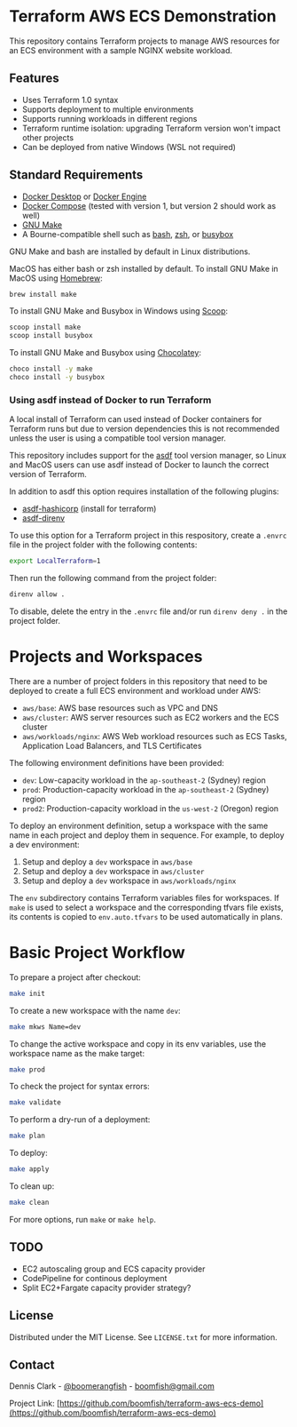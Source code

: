 # Terraform AWS ECS Demonstration 

This repository contains Terraform projects to manage AWS resources for an ECS environment with a sample NGINX website workload.

## Features

- Uses Terraform 1.0 syntax
- Supports deployment to multiple environments
- Supports running workloads in different regions
- Terraform runtime isolation: upgrading Terraform version won't impact other projects
- Can be deployed from native Windows (WSL not required)

## Standard Requirements

- [Docker Desktop](https://www.docker.com/products/docker-desktop) or [Docker Engine](https://docs.docker.com/engine/)
- [Docker Compose](https://docs.docker.com/compose/) (tested with version 1, but version 2 should work as well)
- [GNU Make](https://www.gnu.org/software/make/)
- A Bourne-compatible shell such as [bash](https://www.gnu.org/software/bash/), [zsh](https://www.zsh.org
), or [busybox](https://busybox.net)

GNU Make and bash are installed by default in Linux distributions.

MacOS has either bash or zsh installed by default. To install GNU Make in MacOS using [Homebrew](https://brew.sh):

```bash
brew install make
```

To install GNU Make and Busybox in Windows using [Scoop](https://scoop.sh):

```bash
scoop install make
scoop install busybox
```

To install GNU Make and Busybox using [Chocolatey](https://chocolatey.org):

```bash
choco install -y make
choco install -y busybox
```

### Using asdf instead of Docker to run Terraform

A local install of Terraform can used instead of Docker containers for Terraform runs but due to version dependencies this is not recommended unless the user is using a compatible tool version manager.

This repository includes support for the [asdf](http://asdf-vm.com/) tool version manager, so Linux and MacOS users can use asdf instead of Docker to launch the correct version of Terraform.

In addition to asdf this option requires installation of the following plugins:

- [asdf-hashicorp](https://github.com/asdf-community/asdf-hashicorp) (install for terraform)
- [asdf-direnv](https://github.com/asdf-community/asdf-direnv)

To use this option for a Terraform project in this respository, create a `.envrc` file in the project folder with the following contents:

```bash
export LocalTerraform=1
```

Then run the following command from the project folder:

```bash
direnv allow .
```

To disable, delete the entry in the `.envrc` file and/or run `direnv deny .` in the project folder.

# Projects and Workspaces

There are a number of project folders in this repository that need to be deployed to create a full ECS environment and workload under AWS:

- `aws/base`: AWS base resources such as VPC and DNS
- `aws/cluster`: AWS server resources such as EC2 workers and the ECS cluster
- `aws/workloads/nginx`: AWS Web workload resources such as ECS Tasks, Application Load Balancers, and TLS Certificates

The following environment definitions have been provided:

- `dev`: Low-capacity workload in the `ap-southeast-2` (Sydney) region
- `prod`: Production-capacity workload in the `ap-southeast-2` (Sydney) region
- `prod2`: Production-capacity workload in the `us-west-2` (Oregon) region

To deploy an environment definition, setup a workspace with the same name in each project and deploy them in sequence. For example, to deploy a dev environment:

1. Setup and deploy a `dev` workspace in `aws/base`
2. Setup and deploy a `dev` workspace in `aws/cluster`
3. Setup and deploy a `dev` workspace in `aws/workloads/nginx`

The `env` subdirectory contains Terraform variables files for workspaces. If `make` is used to select a workspace and the corresponding tfvars file exists, its contents is copied to `env.auto.tfvars` to be used automatically in plans.


# Basic Project Workflow

To prepare a project after checkout:

```bash
make init
```

To create a new workspace with the name `dev`:

```bash
make mkws Name=dev
```

To change the active workspace and copy in its env variables, use the workspace name as the make target:

```bash
make prod
```

To check the project for syntax errors:

```bash
make validate
```

To perform a dry-run of a deployment:

```bash
make plan
```

To deploy:

```bash
make apply
```

To clean up:

```bash
make clean
```

For more options, run `make` or `make help`.

## TODO

- EC2 autoscaling group and ECS capacity provider
- CodePipeline for continous deployment
- Split EC2+Fargate capacity provider strategy?

## License

Distributed under the MIT License. See `LICENSE.txt` for more information.

## Contact

Dennis Clark - [@boomerangfish](https://twitter.com/boomerangfish) - boomfish@gmail.com

Project Link: [https://github.com/boomfish/terraform-aws-ecs-demo](https://github.com/boomfish/terraform-aws-ecs-demo)
